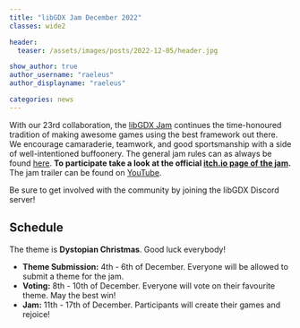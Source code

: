 ```yaml
---
title: "libGDX Jam December 2022"
classes: wide2

header:
  teaser: /assets/images/posts/2022-12-05/header.jpg

show_author: true
author_username: "raeleus"
author_displayname: "raeleus"

categories: news
---
```


With our 23rd collaboration, the [libGDX Jam](/community/jams/) continues the time-honoured tradition of making awesome games using the best framework out there. We encourage camaraderie, teamwork, and good sportsmanship with a side of well-intentioned buffoonery. The general jam rules can as always be found [here](/community/jams/#rules). **To participate take a look at the official [itch.io page of the jam](https://itch.io/jam/libgdx-jam-23).** The jam trailer can be found on [YouTube](https://www.youtube.com/watch?v=cWRnjphry2A).

Be sure to get involved with the community by joining the libGDX Discord server!

## Schedule
<!--_The theme is yet to be determined._-->
The theme is **Dystopian Christmas**. Good luck everybody!

- **Theme Submission:** 4th - 6th of December. Everyone will be allowed to submit a theme for the jam.
- **Voting:** 8th - 10th of December.  Everyone will vote on their favourite theme. May the best win!
- **Jam:** 11th - 17th of December. Participants will create their games and rejoice!

<!--## Submissions
The libGDX Jam June 2022 is now over! We hope everyone had a lot of fun and are proud to present the [15 submissions](https://itch.io/jam/libgdx-jam-21/entries). Don't forget to check out our [live-stream playthrough](https://www.youtube.com/watch?v=CEamuhDWML8) of all the games.-->
